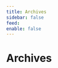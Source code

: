 ```yaml
---
title: Archives
sidebar: false
feed:
enable: false
---
```


# Archives

<Archives v-bind:limit="3"/>

